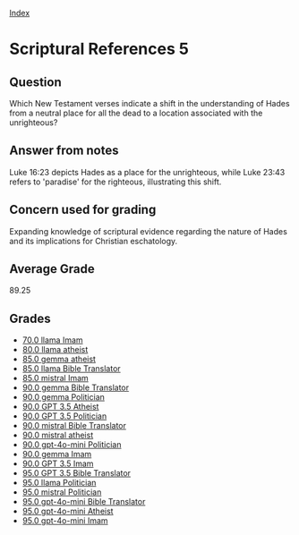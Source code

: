 
[Index](../../index.md)
# Scriptural References 5
## Question
Which New Testament verses indicate a shift in the understanding of Hades from a neutral place for all the dead to a location associated with the unrighteous?

## Answer from notes
Luke 16:23 depicts Hades as a place for the unrighteous, while Luke 23:43 refers to 'paradise' for the righteous, illustrating this shift.

## Concern used for grading
Expanding knowledge of scriptural evidence regarding the nature of Hades and its implications for Christian eschatology.

## Average Grade
89.25

## Grades
 * [70.0 llama Imam](../answers/llama_Imam/Scriptural_References_5.md)
 * [80.0 llama atheist](../answers/llama_atheist/Scriptural_References_5.md)
 * [85.0 gemma atheist](../answers/gemma_atheist/Scriptural_References_5.md)
 * [85.0 llama Bible Translator](../answers/llama_Bible_Translator/Scriptural_References_5.md)
 * [85.0 mistral Imam](../answers/mistral_Imam/Scriptural_References_5.md)
 * [90.0 gemma Bible Translator](../answers/gemma_Bible_Translator/Scriptural_References_5.md)
 * [90.0 gemma Politician](../answers/gemma_Politician/Scriptural_References_5.md)
 * [90.0 GPT 3.5 Atheist](../answers/GPT_3.5_Atheist/Scriptural_References_5.md)
 * [90.0 GPT 3.5 Politician](../answers/GPT_3.5_Politician/Scriptural_References_5.md)
 * [90.0 mistral Bible Translator](../answers/mistral_Bible_Translator/Scriptural_References_5.md)
 * [90.0 mistral atheist](../answers/mistral_atheist/Scriptural_References_5.md)
 * [90.0 gpt-4o-mini Politician](../answers/gpt-4o-mini_Politician/Scriptural_References_5.md)
 * [90.0 gemma Imam](../answers/gemma_Imam/Scriptural_References_5.md)
 * [90.0 GPT 3.5 Imam](../answers/GPT_3.5_Imam/Scriptural_References_5.md)
 * [95.0 GPT 3.5 Bible Translator](../answers/GPT_3.5_Bible_Translator/Scriptural_References_5.md)
 * [95.0 llama Politician](../answers/llama_Politician/Scriptural_References_5.md)
 * [95.0 mistral Politician](../answers/mistral_Politician/Scriptural_References_5.md)
 * [95.0 gpt-4o-mini Bible Translator](../answers/gpt-4o-mini_Bible_Translator/Scriptural_References_5.md)
 * [95.0 gpt-4o-mini Atheist](../answers/gpt-4o-mini_Atheist/Scriptural_References_5.md)
 * [95.0 gpt-4o-mini Imam](../answers/gpt-4o-mini_Imam/Scriptural_References_5.md)

